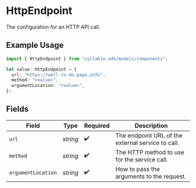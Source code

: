 # HttpEndpoint

The configuration for an HTTP API call.

## Example Usage

```typescript
import { HttpEndpoint } from "syllable-sdk/models/components";

let value: HttpEndpoint = {
  url: "https://well-to-do-papa.info",
  method: "<value>",
  argumentLocation: "<value>",
};
```

## Fields

| Field                                             | Type                                              | Required                                          | Description                                       |
| ------------------------------------------------- | ------------------------------------------------- | ------------------------------------------------- | ------------------------------------------------- |
| `url`                                             | *string*                                          | :heavy_check_mark:                                | The endpoint URL of the external service to call. |
| `method`                                          | *string*                                          | :heavy_check_mark:                                | The HTTP method to use for the service call.      |
| `argumentLocation`                                | *string*                                          | :heavy_check_mark:                                | How to pass the arguments to the request.         |